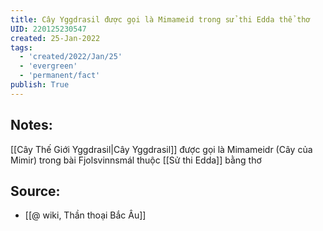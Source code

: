 ```yaml
---
title: Cây Yggdrasil được gọi là Mimameid trong sử thi Edda thể thơ
UID: 220125230547
created: 25-Jan-2022
tags:
  - 'created/2022/Jan/25'
  - 'evergreen'
  - 'permanent/fact'
publish: True
---
```

## Notes:
[[Cây Thế Giới Yggdrasil|Cây Yggdrasil]] được gọi là Mimameidr (Cây của Mimir) trong bài Fjolsvinnsmál thuộc [[Sử thi Edda]] bằng thơ

## Source:
- [[@ wiki, Thần thoại Bắc Âu]]


